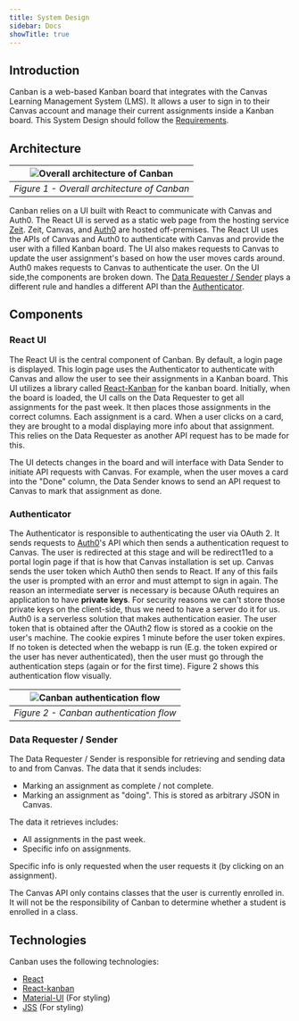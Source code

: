 ```yaml
---
title: System Design
sidebar: Docs
showTitle: true
---
```


## Introduction

Canban is a web-based Kanban board that integrates with the Canvas Learning Management System (LMS).
It allows a user to sign in to their Canvas account and manage their current assignments inside a Kanban board. This
System Design should follow the [Requirements](/docs/canban/requirements).

## Architecture

| ![Overall architecture of Canban](https://i.ibb.co/X3fHsLz/System-Design-Canban.png) |
| :----------------------------------------------------------------------------------: |
|                     _Figure 1 - Overall architecture of Canban_                      |

Canban relies on a UI built with React to communicate with Canvas and Auth0. The React UI is served as a static web page
from the hosting service [Zeit](https://zeit.co/). Zeit, Canvas, and [Auth0](https://auth0.com/) are hosted off-premises.
The React UI uses the APIs of Canvas and Auth0 to authenticate with Canvas and provide the user with a filled Kanban board.
The UI also makes requests to Canvas to update the user assignment's based on how the user moves cards around. Auth0 makes
requests to Canvas to authenticate the user. On the UI side,the components are broken down. The [Data Requester / Sender](#data-requester--sender)
plays a different rule and handles a different API than the [Authenticator](#authenticator).

## Components

### React UI

The React UI is the central component of Canban. By default, a login page is displayed.
This login page uses the Authenticator to authenticate with Canvas and allow the user to see their assignments in a
Kanban board. This UI utilizes a library called [React-Kanban](https://github.com/lourenci/react-kanban) for the kanban board.
Initially, when the board is loaded, the UI calls on the Data Requester to get all assignments for the past week. It then
places those assignments in the correct columns. Each assignment is a card. When a user clicks on a card, they are brought
to a modal displaying more info about that assignment. This relies on the Data Requester as another API request has to
be made for this.

The UI detects changes in the board and will interface with Data Sender to initiate API requests with Canvas. For example,
when the user moves a card into the "Done" column, the Data Sender knows to send an API request to Canvas to mark that
assignment as done.

### Authenticator

The Authenticator is responsible to authenticating the user via OAuth 2. It sends requests to [Auth0](https://auth0.com/)'s
 API which then sends a authentication request to Canvas. The user is redirected at this stage and will be redirect11ed to a 
 portal login page if that is how that Canvas installation is set up.
Canvas sends the user token which Auth0 then sends to React. If any of this fails the user is prompted with an error and
must attempt to sign in again. The reason an intermediate server is necessary is because OAuth requires an application to have
**private keys**. For security reasons we can't store those private keys on the client-side, thus we need to have a server
do it for us. Auth0 is a serverless solution that makes authentication easier. The user token that is obtained after the
OAuth2 flow is stored as a cookie on the user's machine. The cookie expires 1 minute before the user token expires. If no
token is detected when the webapp is run (E.g. the token expired or the user has never authenticated), then the user must
go through the authentication steps (again or for the first time). Figure 2 shows this authentication flow visually.

| ![Canban authentication flow](https://i.ibb.co/51ZyZ4j/Canban-Auth.png) |
| :---------------------------------------------------------------------: |
|                 _Figure 2 - Canban authentication flow_                 |

### Data Requester / Sender

The Data Requester / Sender is responsible for retrieving and sending data to and from Canvas.
The data that it sends includes:

- Marking an assignment as complete / not complete.
- Marking an assignment as "doing". This is stored as arbitrary JSON in Canvas.

The data it retrieves includes:

- All assignments in the past week.
- Specific info on assignments.

Specific info is only requested when the user requests it (by clicking on an assignment).

The Canvas API only contains classes that the user is currently enrolled in. It will not be the responsibility of Canban
to determine whether a student is enrolled in a class.

## Technologies

Canban uses the following technologies:

- [React](https://reactjs.org/)
- [React-kanban](https://github.com/lourenci/react-kanban)
- [Material-UI](https://material-ui.com/) (For styling)
- [JSS](https://cssinjs.org/?v=v10.1.1) (For styling)
